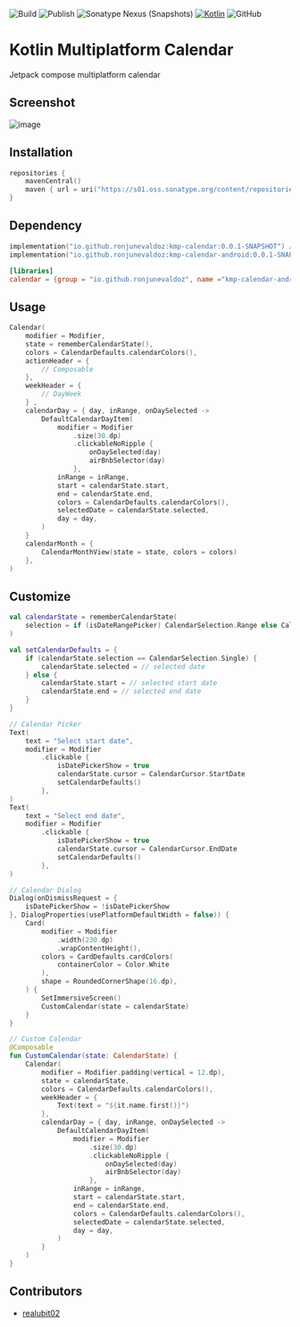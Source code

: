 
![Build](https://github.com/ronjunevaldoz/KMPCalendar/actions/workflows/gradle.yml/badge.svg)
![Publish](https://github.com/ronjunevaldoz/KMPCalendar/actions/workflows/deploy.yml/badge.svg)
![Sonatype Nexus (Snapshots)](https://img.shields.io/nexus/s/io.github.ronjunevaldoz/kmp-calendar?server=https%3A%2F%2Fs01.oss.sonatype.org)
[![Kotlin](https://img.shields.io/badge/kotlin-1.9.20-blue.svg?logo=kotlin)](http://kotlinlang.org)
![GitHub](https://img.shields.io/github/license/ronjunevaldoz/KMPCalendar)

# Kotlin Multiplatform Calendar

Jetpack compose multiplatform calendar

## Screenshot 
![image](https://github.com/ronjunevaldoz/KMPCalendar/assets/4947998/fab7e7bb-6940-4c8a-8ce4-304d0f6c27d9)


## Installation
```kotlin
repositories { 
    mavenCentral()
    maven { url = uri("https://s01.oss.sonatype.org/content/repositories/snapshots") }
}
```
## Dependency
```kotlin
implementation("io.github.ronjunevaldoz:kmp-calendar:0.0.1-SNAPSHOT") // common library
implementation("io.github.ronjunevaldoz:kmp-calendar-android:0.0.1-SNAPSHOT") // android library
```
```toml
[libraries]
calendar = {group = "io.github.ronjunevaldoz", name ="kmp-calendar-android", version.ref ="calendar"}
```
## Usage
```kotlin
Calendar(
    modifier = Modifier,
    state = rememberCalendarState(),
    colors = CalendarDefaults.calendarColors(),
    actionHeader = {  
        // Composable 
    },
    weekHeader = {   
        // DayWeek 
    } ,
    calendarDay = { day, inRange, onDaySelected ->
        DefaultCalendarDayItem(
            modifier = Modifier
                .size(30.dp)
                .clickableNoRipple {
                    onDaySelected(day)
                    airBnbSelector(day)
                },
            inRange = inRange,
            start = calendarState.start,
            end = calendarState.end,
            colors = CalendarDefaults.calendarColors(),
            selectedDate = calendarState.selected,
            day = day,
        )
    }
    calendarMonth = {
        CalendarMonthView(state = state, colors = colors)
    }, 
)
```
## Customize
```kotlin
val calendarState = rememberCalendarState(
    selection = if (isDateRangePicker) CalendarSelection.Range else CalendarSelection.Single,
)

val setCalendarDefaults = {
    if (calendarState.selection == CalendarSelection.Single) {
        calendarState.selected = // selected date 
    } else {
        calendarState.start = // selected start date 
        calendarState.end = // selected end date
    }
}

// Calendar Picker
Text(
    text = "Select start date",
    modifier = Modifier
        .clickable { 
            isDatePickerShow = true
            calendarState.cursor = CalendarCursor.StartDate
            setCalendarDefaults()
        }, 
)
Text(
    text = "Select end date",
    modifier = Modifier
        .clickable { 
            isDatePickerShow = true
            calendarState.cursor = CalendarCursor.EndDate
            setCalendarDefaults()
        }, 
)

// Calendar Dialog
Dialog(onDismissRequest = {
    isDatePickerShow = !isDatePickerShow
}, DialogProperties(usePlatformDefaultWidth = false)) {
    Card(
        modifier = Modifier
            .width(230.dp)
            .wrapContentHeight(),
        colors = CardDefaults.cardColors(
            containerColor = Color.White
        ),
        shape = RoundedCornerShape(16.dp),
    ) {
        SetImmersiveScreen()
        CustomCalendar(state = calendarState)
    }
}

// Custom Calendar
@Composable
fun CustomCalendar(state: CalendarState) {
    Calendar(
        modifier = Modifier.padding(vertical = 12.dp),
        state = calendarState,
        colors = CalendarDefaults.calendarColors(),
        weekHeader = {
            Text(text = "${it.name.first()}")
        },
        calendarDay = { day, inRange, onDaySelected ->
            DefaultCalendarDayItem(
                modifier = Modifier
                    .size(30.dp)
                    .clickableNoRipple {
                        onDaySelected(day)
                        airBnbSelector(day)
                    },
                inRange = inRange,
                start = calendarState.start,
                end = calendarState.end,
                colors = CalendarDefaults.calendarColors(),
                selectedDate = calendarState.selected,
                day = day,
            )
        }
    )
}
```
## Contributors
- [realubit02](https://github.com/realubit02)
